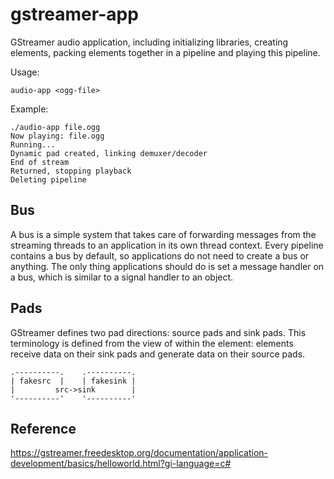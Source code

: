 # gstreamer-app
GStreamer audio application, including initializing libraries, creating elements, packing elements together in a pipeline and playing this pipeline.

Usage: 
```
audio-app <ogg-file>
```

Example:
```
./audio-app file.ogg
Now playing: file.ogg
Running...
Dynamic pad created, linking demuxer/decoder
End of stream
Returned, stopping playback
Deleting pipeline
```

## Bus
A bus is a simple system that takes care of forwarding messages from the streaming threads to an application in its own thread context.
Every pipeline contains a bus by default, so applications do not need to create a bus or anything. The only thing applications should do is set a message handler on a bus, which is similar to a signal handler to an object.

## Pads
GStreamer defines two pad directions: source pads and sink pads. This terminology is defined from the view of within the element: elements receive data on their sink pads and generate data on their source pads.

```
.----------.    .----------.
| fakesrc  |    | fakesink |
|         src->sink        |
'----------'    '----------'
```

## Reference
https://gstreamer.freedesktop.org/documentation/application-development/basics/helloworld.html?gi-language=c#
